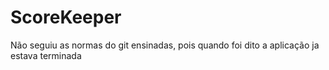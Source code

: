 # ScoreKeeper
Não seguiu as normas do git ensinadas, pois quando foi dito a aplicação ja estava terminada
